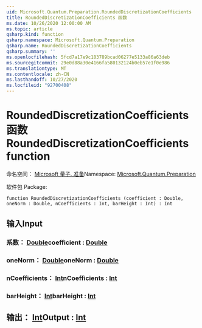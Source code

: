 ```yaml
---
uid: Microsoft.Quantum.Preparation.RoundedDiscretizationCoefficients
title: RoundedDiscretizationCoefficients 函数
ms.date: 10/26/2020 12:00:00 AM
ms.topic: article
qsharp.kind: function
qsharp.namespace: Microsoft.Quantum.Preparation
qsharp.name: RoundedDiscretizationCoefficients
qsharp.summary: ''
ms.openlocfilehash: 5fcd7a17e9c183789bcad06277e5133a86a63deb
ms.sourcegitcommit: 29e0d88a30e4166fa580132124b0eb57e1f0e986
ms.translationtype: MT
ms.contentlocale: zh-CN
ms.lasthandoff: 10/27/2020
ms.locfileid: "92700408"
---
```

# <a name="roundeddiscretizationcoefficients-function"></a><span data-ttu-id="fb2f7-102">RoundedDiscretizationCoefficients 函数</span><span class="sxs-lookup"><span data-stu-id="fb2f7-102">RoundedDiscretizationCoefficients function</span></span>

<span data-ttu-id="fb2f7-103">命名空间： [Microsoft 量子. 准备](xref:Microsoft.Quantum.Preparation)</span><span class="sxs-lookup"><span data-stu-id="fb2f7-103">Namespace: [Microsoft.Quantum.Preparation](xref:Microsoft.Quantum.Preparation)</span></span>

<span data-ttu-id="fb2f7-104">软件包 [](https://nuget.org/packages/)</span><span class="sxs-lookup"><span data-stu-id="fb2f7-104">Package: [](https://nuget.org/packages/)</span></span>




```qsharp
function RoundedDiscretizationCoefficients (coefficient : Double, oneNorm : Double, nCoefficients : Int, barHeight : Int) : Int
```


## <a name="input"></a><span data-ttu-id="fb2f7-105">输入</span><span class="sxs-lookup"><span data-stu-id="fb2f7-105">Input</span></span>

### <a name="coefficient--double"></a><span data-ttu-id="fb2f7-106">系数： [Double](xref:microsoft.quantum.lang-ref.double)</span><span class="sxs-lookup"><span data-stu-id="fb2f7-106">coefficient : [Double](xref:microsoft.quantum.lang-ref.double)</span></span>




### <a name="onenorm--double"></a><span data-ttu-id="fb2f7-107">oneNorm： [Double](xref:microsoft.quantum.lang-ref.double)</span><span class="sxs-lookup"><span data-stu-id="fb2f7-107">oneNorm : [Double](xref:microsoft.quantum.lang-ref.double)</span></span>




### <a name="ncoefficients--int"></a><span data-ttu-id="fb2f7-108">nCoefficients： [Int](xref:microsoft.quantum.lang-ref.int)</span><span class="sxs-lookup"><span data-stu-id="fb2f7-108">nCoefficients : [Int](xref:microsoft.quantum.lang-ref.int)</span></span>




### <a name="barheight--int"></a><span data-ttu-id="fb2f7-109">barHeight： [Int](xref:microsoft.quantum.lang-ref.int)</span><span class="sxs-lookup"><span data-stu-id="fb2f7-109">barHeight : [Int](xref:microsoft.quantum.lang-ref.int)</span></span>





## <a name="output--int"></a><span data-ttu-id="fb2f7-110">输出： [Int](xref:microsoft.quantum.lang-ref.int)</span><span class="sxs-lookup"><span data-stu-id="fb2f7-110">Output : [Int](xref:microsoft.quantum.lang-ref.int)</span></span>

